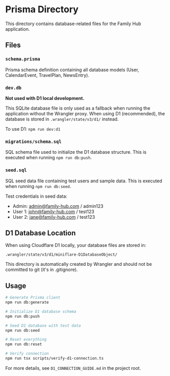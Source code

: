 # Prisma Directory

This directory contains database-related files for the Family Hub application.

## Files

### `schema.prisma`

Prisma schema definition containing all database models (User, CalendarEvent, TravelPlan, NewsEntry).

### `dev.db`

**Not used with D1 local development.**

This SQLite database file is only used as a fallback when running the application without the Wrangler proxy. When using D1 (recommended), the database is stored in `.wrangler/state/v3/d1/` instead.

To use D1: `npm run dev:d1`

### `migrations/schema.sql`

SQL schema file used to initialize the D1 database structure. This is executed when running `npm run db:push`.

### `seed.sql`

SQL seed data file containing test users and sample data. This is executed when running `npm run db:seed`.

Test credentials in seed data:

- Admin: admin@family-hub.com / admin123
- User 1: john@family-hub.com / test123
- User 2: jane@family-hub.com / test123

## D1 Database Location

When using Cloudflare D1 locally, your database files are stored in:

```
.wrangler/state/v3/d1/miniflare-D1DatabaseObject/
```

This directory is automatically created by Wrangler and should not be committed to git (it's in .gitignore).

## Usage

```bash
# Generate Prisma client
npm run db:generate

# Initialize D1 database schema
npm run db:push

# Seed D1 database with test data
npm run db:seed

# Reset everything
npm run db:reset

# Verify connection
npm run tsx scripts/verify-d1-connection.ts
```

For more details, see `D1_CONNECTION_GUIDE.md` in the project root.
